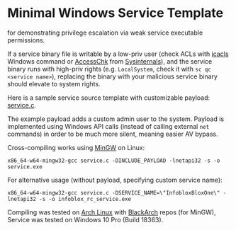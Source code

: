 # Minimal Windows Service Template

for demonstrating privilege escalation via weak service executable permissions.

If a service binary file is writable by a low-priv user
(check ACLs with [icacls](https://docs.microsoft.com/en-us/windows-server/administration/windows-commands/icacls) Windows command or
[AccessChk](https://docs.microsoft.com/en-us/sysinternals/downloads/accesschk) from [Sysinternals](https://docs.microsoft.com/en-us/sysinternals/)),
and the service binary runs with high-priv rights (e.g. `LocalSystem`,
check it with `sc qc <service name>`), replacing the binary
with your malicious service binary should elevate to system rights.

Here is a sample service source template with customizable payload:
[service.c](./service.c).

The example payload adds a custom admin user to the system.
Payload is implemented using Windows API calls (instead of calling
external `net` commands) in order to be much more silent,
meaning easier AV bypass.

Cross-compiling works using [MinGW](http://www.mingw.org/) on Linux:

```
x86_64-w64-mingw32-gcc service.c -DINCLUDE_PAYLOAD -lnetapi32 -s -o service.exe
```

For alternative usage (without payload, specifying custom service name):

```
x86_64-w64-mingw32-gcc service.c -DSERVICE_NAME=\"InfobloxBloxOne\" -lnetapi32 -s -o infoblox_rc_service.exe
```

Compiling was tested on [Arch Linux](https://www.archlinux.org/)
with [BlackArch](https://blackarch.org/) repos (for MinGW),
Service was tested on Windows 10 Pro (Build 18363).

